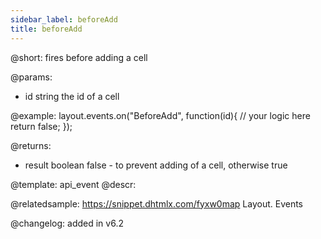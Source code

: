 ```yaml
---
sidebar_label: beforeAdd
title: beforeAdd
---          
```


@short: fires before adding a cell

@params:
- id		string		the id of a cell


@example:
layout.events.on("BeforeAdd", function(id){
	// your logic here
    return false;
});

@returns:
- result	boolean		false - to prevent adding of a cell, otherwise true


@template: api_event
@descr:

@relatedsample: https://snippet.dhtmlx.com/fyxw0map	Layout. Events

@changelog:
added in v6.2


